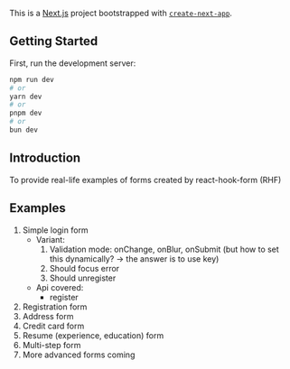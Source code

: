 This is a [Next.js](https://nextjs.org/) project bootstrapped with [`create-next-app`](https://github.com/vercel/next.js/tree/canary/packages/create-next-app).

## Getting Started

First, run the development server:

```bash
npm run dev
# or
yarn dev
# or
pnpm dev
# or
bun dev
```
## Introduction
To provide real-life examples of forms created by react-hook-form (RHF)


## Examples
1. Simple login form
   - Variant: 
      1. Validation mode: onChange, onBlur, onSubmit (but how to set this dynamically? -> the answer is to use key)
      2. Should focus error
      3. Should unregister
   - Api covered:
     - register
2. Registration form
3. Address form
4. Credit card form
5. Resume (experience, education) form
6. Multi-step form
7. More advanced forms coming
